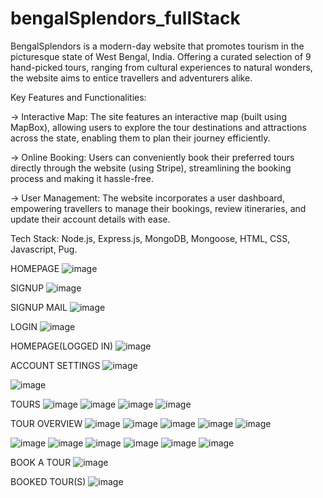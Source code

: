 # bengalSplendors_fullStack

BengalSplendors is a modern-day website that promotes tourism in the picturesque state of West Bengal, India. Offering a curated selection of 9 hand-picked tours, ranging from cultural experiences to natural wonders, the website aims to entice travellers and adventurers alike. 

Key Features and Functionalities:

-> Interactive Map: The site features an interactive map (built using MapBox), allowing users to explore the tour destinations and attractions across the state, enabling them to plan their journey efficiently.

-> Online Booking: Users can conveniently book their preferred tours directly through the website (using Stripe), streamlining the booking process and making it hassle-free.

-> User Management: The website incorporates a user dashboard, empowering travellers to manage their bookings, review itineraries, and update their account details with ease.

Tech Stack: Node.js, Express.js, MongoDB, Mongoose, HTML, CSS, Javascript, Pug.

HOMEPAGE 
![image](https://github.com/pratikflies/bengalSplendors_fullStack/assets/76919061/38099d36-7a1a-47e8-bdb4-46c6f7b7884c)

SIGNUP
![image](https://github.com/pratikflies/bengalSplendors_fullStack/assets/76919061/a1b14419-e56c-4a24-8557-a7c145477c74)

SIGNUP MAIL 
![image](https://github.com/pratikflies/bengalSplendors_fullStack/assets/76919061/a9ad4994-d64f-4e20-bcfe-b84b140672da)

LOGIN 
![image](https://github.com/pratikflies/bengalSplendors_fullStack/assets/76919061/e3c1740d-bc49-4bc2-b924-44a9064f9d06)

HOMEPAGE(LOGGED IN)
![image](https://github.com/pratikflies/bengalSplendors_fullStack/assets/76919061/12a3864a-0aa2-4208-bd21-0504e080a968)

ACCOUNT SETTINGS 
![image](https://github.com/pratikflies/bengalSplendors_fullStack/assets/76919061/491490d7-ec1e-4590-a734-641910699bd5)

![image](https://github.com/pratikflies/bengalSplendors_fullStack/assets/76919061/23962986-af2f-4b06-8a27-2ba26812d22e)

TOURS 
![image](https://github.com/pratikflies/bengalSplendors_fullStack/assets/76919061/1177239c-719c-469f-b704-27dd28781ec3)
![image](https://github.com/pratikflies/bengalSplendors_fullStack/assets/76919061/1607811a-5971-4a64-9994-67ddb2ca8980)
![image](https://github.com/pratikflies/bengalSplendors_fullStack/assets/76919061/1c82d0b2-4027-4a0e-a51b-cc682cc04533)
![image](https://github.com/pratikflies/bengalSplendors_fullStack/assets/76919061/f7b738f6-a140-4dd2-9f4a-46343ff14b42)

TOUR OVERVIEW 
![image](https://github.com/pratikflies/bengalSplendors_fullStack/assets/76919061/a97ec39d-6c1f-4266-91bc-d5cf7174c84e)
![image](https://github.com/pratikflies/bengalSplendors_fullStack/assets/76919061/0510b123-2c9d-4189-a754-80ce2d64a133)
![image](https://github.com/pratikflies/bengalSplendors_fullStack/assets/76919061/989b5096-7c41-4678-894c-e533d3ce8858)
![image](https://github.com/pratikflies/bengalSplendors_fullStack/assets/76919061/d7f607dd-2a8b-48d5-9828-996d4256fdc5)
![image](https://github.com/pratikflies/bengalSplendors_fullStack/assets/76919061/47d9dc11-5331-4f90-9b36-3ea89339f4d4)

![image](https://github.com/pratikflies/bengalSplendors_fullStack/assets/76919061/8c12eb4e-18f7-4cb7-9f13-8e5acdae06d8)
![image](https://github.com/pratikflies/bengalSplendors_fullStack/assets/76919061/2c17f3a1-e584-4c4b-a7b3-1c943f83ce15)
![image](https://github.com/pratikflies/bengalSplendors_fullStack/assets/76919061/32cd5f7c-4b50-42c5-8f2b-a770e4802fba)
![image](https://github.com/pratikflies/bengalSplendors_fullStack/assets/76919061/2db374ff-9639-42e7-9e84-76da3f235019)
![image](https://github.com/pratikflies/bengalSplendors_fullStack/assets/76919061/dc22f8bf-8c6a-47c2-9425-74d1bc7a36fb)
![image](https://github.com/pratikflies/bengalSplendors_fullStack/assets/76919061/ecd19f7c-48b2-4dc1-9e7d-c5b8d2f8b6ae)

BOOK A TOUR 
![image](https://github.com/pratikflies/bengalSplendors_fullStack/assets/76919061/68977fdb-e302-471e-a809-5623aad46105)

BOOKED TOUR(S) 
![image](https://github.com/pratikflies/bengalSplendors_fullStack/assets/76919061/be57bbfd-9e0b-4cc0-8581-dea0d28a132d)


